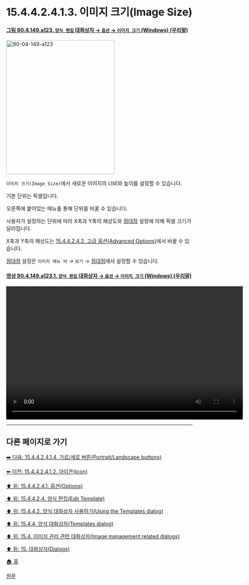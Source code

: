 # 15.4.4.2.4.1.3. 이미지 크기(Image Size)

<a id="90-04-149-a123"></a>

#### [그림 90.4.149.a123. `양식 편집` 대화상자 → `옵션` → `이미지 크기` (Windows) (우리말)](./90-04-0149-edit_template.md#90-04-149-a123)
<img width="293" height="362" alt="90-04-149-a123" src="https://github.com/user-attachments/assets/d21dd4e9-bd89-4a10-b1e9-f6715007e1ad" />

`이미지 크기(Image Size)`에서 새로운 이미지의 너비와 높이를 설정할 수 있습니다.

기본 단위는 픽셀입니다.

오른쪽에 붙어있는 메뉴롤 통해 단위를 바꿀 수 있습니다.

사용자가 설정하는 단위에 따라 X축과 Y축의 해상도와 [점대점](./16-05-04-dot-for-dot.md) 설정에 의해 픽셀 크기가 달라집니다.

X축과 Y축의 해상도는 [15.4.4.2.4.2. 고급 옵션(Advanced Options)](./15-04-04-02-04-02-00-advanced_options.md)에서 바꿀 수 있습니다.

[점대점](./16-05-04-dot-for-dot.md) 설정은 `이미지 메뉴 바` → `보기` → [점대점](./16-05-04-dot-for-dot.md)에서 설정할 수 있습니다.

<a id="90-04-149-a123-01"></a>

#### [영상 90.4.149.a123.1. `양식 편집` 대화상자 → `옵션` → `이미지 크기` (Windows) (우리말)](./90-04-0149-edit_template.md#90-04-149-a123-01)
<video controls="controls" width="640" height="360" src="https://github.com/user-attachments/assets/2b27a2ce-aae6-4434-a715-f216f5fab70c"></video>

***

## 다른 페이지로 가기

[➡️ 다음: 15.4.4.2.4.1.4. 가로/세로 버튼(Portrait/Landscape buttons)](./15-04-04-02-04-01-04-portrait_n_landscape.md)

[⬅️ 이전: 15.4.4.2.4.1.2. 아이콘(Icon)](./15-04-04-02-04-01-02-icon.md)

[⬆️ 위: 15.4.4.2.4.1. 옵션(Options)](./15-04-04-02-04-01-00-options.md)

[⬆️ 위: 15.4.4.2.4. 양식 편집(Edit Template)](./15-04-04-02-04-00-edit_template.md)

[⬆️ 위: 15.4.4.2. 양식 대화상자 사용하기(Using the Templates dialog)](./15-04-04-02-00-using_the_templates_dialog.md)

[⬆️ 위: 15.4.4. 양식 대화상자(Templates dialog)](./15-04-04-00-templates-dialog.md)

[⬆️ 위: 15.4. 이미지 관리 관련 대화상자(Image management related dialogs)](./15-04-00-image-management-related-dialogs.md)

[⬆️ 위: 15. 대화상자(Dialogs)](./15-00-dialogs.md)

[🏠 홈](./00-home.md)

[원문](https://docs.gimp.org/2.10/ko/gimp-template-dialog.html#edit-template-dialog)